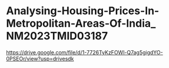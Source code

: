 # Analysing-Housing-Prices-In-Metropolitan-Areas-Of-India_	NM2023TMID03187
https://drive.google.com/file/d/1-7726TyKzFOWl-Q7ag5gigdYO-0PSEOr/view?usp=drivesdk
